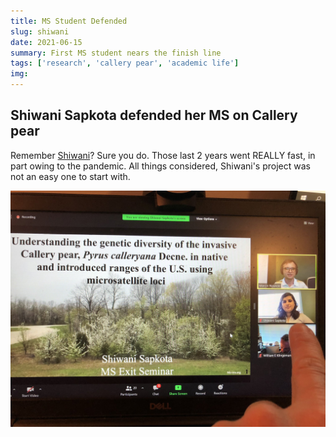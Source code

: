 ```yaml
---
title: MS Student Defended
slug: shiwani
date: 2021-06-15
summary: First MS student nears the finish line
tags: ['research', 'callery pear', 'academic life']
img:
---
```


## Shiwani Sapkota defended her MS on Callery pear

Remember [Shiwani](https://journals.ashs.org/hortsci/view/journals/hortsci/44/6/article-p1527.xml)? Sure you do. Those last 2 years went REALLY fast, in part owing to the pandemic. All things considered, Shiwani's project was not an easy one to start with.



 ![Drone1](./TwitterPic.jpg "Defend!")